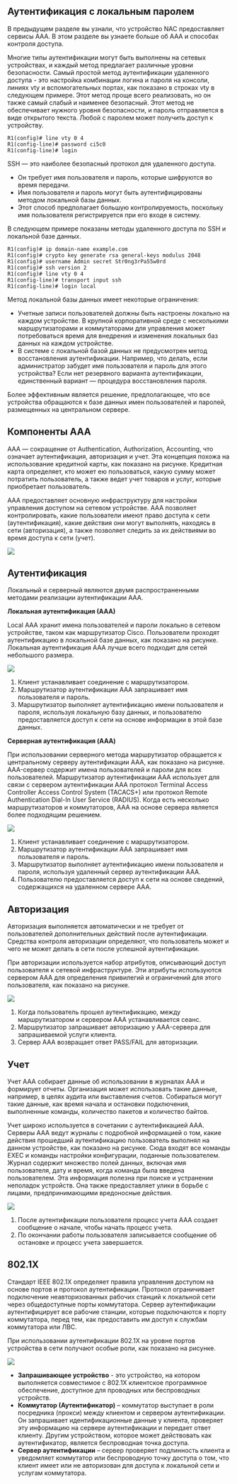 <!-- 10.2.1 -->
## Аутентификация с локальным паролем

В предыдущем разделе вы узнали, что устройство NAC предоставляет сервисы AAA. В этом разделе вы узнаете больше об AAA и способах контроля доступа.

Многие типы аутентификации могут быть выполнены на сетевых устройствах, и каждый метод предлагает различные уровни безопасности. Самый простой метод аутентификации удаленного доступа - это настройка комбинации логина и пароля на консоли, линиях vty и вспомогательных портах, как показано в строках vty в следующем примере. Этот метод проще всего реализовать, но он также самый слабый и наименее безопасный. Этот метод не обеспечивает нужного уровня безопасности, и пароль отправляется в виде открытого текста. Любой с паролем может получить доступ к устройству.

```
R1(config)# line vty 0 4
R1(config-line)# password ci5c0
R1(config-line)# login
```

SSH — это наиболее безопасный протокол для удаленного доступа.

* Он требует имя пользователя и пароль, которые шифруются во время передачи.
* Имя пользователя и пароль могут быть аутентифицированы методом локальной базы данных.
* Этот способ предполагает большую контролируемость, поскольку имя пользователя регистрируется при его входе в систему.

В следующем примере показаны методы удаленного доступа по SSH и локальной базе данных.

```
R1(config)# ip domain-name example.com
R1(config)# crypto key generate rsa general-keys modulus 2048
R1(config)# username Admin secret Str0ng3rPa55w0rd
R1(config)# ssh version 2
R1(config)# line vty 0 4
R1(config-line)# transport input ssh
R1(config-line)# login local
```

Метод локальной базы данных имеет некоторые ограничения:

* Учетные записи пользователей должны быть настроены локально на каждом устройстве. В крупной корпоративной среде с несколькими маршрутизаторами и коммутаторами для управления может потребоваться время для внедрения и изменения локальных баз данных на каждом устройстве.
* В системе с локальной базой данных не предусмотрен метод восстановления аутентификации. Например, что делать, если администратор забудет имя пользователя и пароль для этого устройства? Если нет резервного варианта аутентификации, единственный вариант — процедура восстановления пароля.

Более эффективным является решение, предполагающее, что все устройства обращаются к базе данных имен пользователей и паролей, размещенных на центральном сервере.

<!-- 10.2.2 -->
## Компоненты AAA 

ААА — сокращение от Authentication, Authorization, Accounting, что означает аутентификация, авторизация и учет. Эта концепция похожа на использование кредитной карты, как показано на рисунке. Кредитная карта определяет, кто может ею пользоваться, какую сумму может потратить пользователь, а также ведет учет товаров и услуг, которые приобретает пользователь.

AAA предоставляет основную инфраструктуру для настройки управления доступом на сетевом устройстве. ААА позволяет контролировать, какие пользователи имеют право доступа к сети (аутентификация), какие действия они могут выполнять, находясь в сети (авторизация), а также позволяет следить за их действиями во время доступа к сети (учет).

![](./assets/10.2.2.png)
<!-- /courses/srwe-dl/af9ece9c-34fe-11eb-b1b2-9b1b0c1f7e0d/afb6ea7a-34fe-11eb-b1b2-9b1b0c1f7e0d/assets/ca403811-1c27-11ea-af09-3b2e6521927c.svg -->

<!-- 10.2.3 -->
## Аутентификация

Локальный и серверный являются двумя распространенными методами реализации аутентификации AAA.

**Локальная аутентификация (ААА)**

Local AAA хранит имена пользователей и пароли локально в сетевом устройстве, таком как маршрутизатор Cisco. Пользователи проходят аутентификацию в локальной базе данных, как показано на рисунке. Локальная аутентификация AAA лучше всего подходит для сетей небольшого размера.

![](./assets/10.2.3-1.png)
<!-- /courses/srwe-dl/af9ece9c-34fe-11eb-b1b2-9b1b0c1f7e0d/afb6ea7a-34fe-11eb-b1b2-9b1b0c1f7e0d/assets/ca40ad42-1c27-11ea-af09-3b2e6521927c.svg -->

1. Клиент устанавливает соединение с маршрутизатором.
2. Маршрутизатор аутентификации AAA запрашивает имя пользователя и пароль.
3. Маршрутизатор выполняет аутентификацию имени пользователя и пароля, используя локальную базу данных, и пользователю предоставляется доступ к сети на основе информации в этой базе данных.

**Серверная аутентификация (AAA)**

При использовании серверного метода маршрутизатор обращается к центральному серверу аутентификации AAA, как показано на  рисунке. AAA-сервер содержит имена пользователей и пароли для всех пользователей. Маршрутизатор аутентификации AAA использует для связи с сервером аутентификации AAA протокол Terminal Access Controller Access Control System (TACACS+) или протокол Remote Authentication Dial-In User Service (RADIUS). Когда есть несколько маршрутизаторов и коммутаторов, AAA на основе сервера является более подходящим решением.

![](./assets/10.2.3-2.png)
<!-- /courses/srwe-dl/af9ece9c-34fe-11eb-b1b2-9b1b0c1f7e0d/afb6ea7a-34fe-11eb-b1b2-9b1b0c1f7e0d/assets/ca412272-1c27-11ea-af09-3b2e6521927c.svg -->

1. Клиент устанавливает соединение с маршрутизатором.
2. Маршрутизатор аутентификации AAA запрашивает имя пользователя и пароль.
3. Маршрутизатор выполняет аутентификацию имени пользователя и пароля, используя удаленный сервер аутентификации AAA.
4. Пользователю предоставляется доступ к сети на основе сведений, содержащихся на удаленном сервере AAA.

<!-- 10.2.4 -->
## Авторизация

Авторизация выполняется автоматически и не требует от пользователей дополнительных действий после аутентификации. Средства контроля авторизации определяют, что пользователь может и чего не может делать в сети после успешной аутентификации.

При авторизации используется набор атрибутов, описывающий доступ пользователя к сетевой инфраструктуре. Эти атрибуты используются сервером AAA для определения привилегий и ограничений для этого пользователя, как показано на рисунке.

![](./assets/10.2.4.png)
<!-- /courses/srwe-dl/af9ece9c-34fe-11eb-b1b2-9b1b0c1f7e0d/afb6ea7a-34fe-11eb-b1b2-9b1b0c1f7e0d/assets/ca41beb0-1c27-11ea-af09-3b2e6521927c.svg -->

1. Когда пользователь прошел аутентификацию, между маршрутизатором и сервером AAA устанавливается сеанс.
2. Маршрутизатор запрашивает авторизацию у AAA-сервера для запрашиваемой услуги клиента.
3. Сервер AAA возвращает ответ PASS/FAIL для авторизации.

<!-- 10.2.5 -->
## Учет

Учет AAA собирает данные об использовании в журналах AAA и формирует отчеты. Организация может использовать такие данные, например, в целях аудита или выставления счетов. Собираться могут такие данные, как время начала и остановки подключения, выполненные команды, количество пакетов и количество байтов.

Учет широко используется в сочетании с аутентификацией AAA. Серверы AAA ведут журналы с подробной информацией о том, какие действия прошедший аутентификацию пользователь выполнял на данном устройстве, как показано на рисунке. Сюда входят все команды EXEC и команды настройки конфигурации, поданные пользователем. Журнал содержит множество полей данных, включая имя пользователя, дату и время, когда команда была введена пользователем. Эта информация полезна при поиске и устранении неполадок устройств. Она также предоставляет улики в борьбе с лицами, предпринимающими вредоносные действия.

![](./assets/10.2.5.png)
<!-- /courses/srwe-dl/af9ece9c-34fe-11eb-b1b2-9b1b0c1f7e0d/afb6ea7a-34fe-11eb-b1b2-9b1b0c1f7e0d/assets/ca4233e2-1c27-11ea-af09-3b2e6521927c.svg -->

1. После аутентификации пользователя процесс учета AAA создает сообщение о начале, чтобы начать процесс учета.
2. По окончании работы пользователя записывается сообщение об остановке и процесс учета завершается.

<!-- 10.2.6 -->
## 802.1X

Стандарт IEEE 802.1X определяет правила управления доступом на основе портов и протокол аутентификации. Протокол ограничивает подключение неавторизованных рабочих станций к локальной сети через общедоступные порты коммутатора. Сервер аутентификации аутентифицирует все рабочие станции, которые подключаются к порту коммутатора, перед тем, как предоставить им доступ к службам коммутатора или ЛВС.

При использовании аутентификации 802.1X на уровне портов устройства в сети получают особые роли, как показано на рисунке.

![](./assets/10.2.6.png)
<!-- /courses/srwe-dl/af9ece9c-34fe-11eb-b1b2-9b1b0c1f7e0d/afb6ea7a-34fe-11eb-b1b2-9b1b0c1f7e0d/assets/ca42d021-1c27-11ea-af09-3b2e6521927c.svg -->

* **Запрашивающее устройство** - это устройство, на котором выполняется совместимое с 802.1X клиентское программное обеспечение, доступное для проводных или беспроводных устройств.
* **Коммутатор (Аутентификатор)** – коммутатор выступает в роли посредника (прокси) между клиентом и сервером аутентификации. Он запрашивает идентификационные данные у клиента, проверяет эту информацию на сервере аутентификации и передает ответ клиенту. Другим устройством, которое может действовать как аутентификатор, является беспроводная точка доступа.
* **Сервер аутентификации** – сервер проверяет подлинность клиента и уведомляет коммутатор или беспроводную точку доступа о том, что клиент имеет или не авторизован для доступа к локальной сети и услугам коммутатора.

<!-- 10.2.7 -->
<!-- quiz -->

